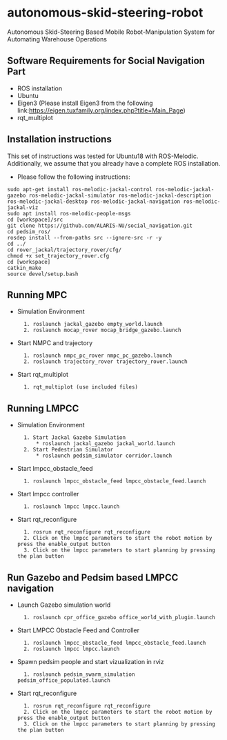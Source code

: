 # autonomous-skid-steering-robot
Autonomous Skid-Steering Based Mobile Robot-Manipulation System for Automating Warehouse Operations

## Software Requirements for Social Navigation Part
* ROS installation
* Ubuntu
* Eigen3 (Please install Eigen3 from the following link:https://eigen.tuxfamily.org/index.php?title=Main_Page)
* rqt_multiplot
## Installation instructions
This set of instructions was tested for Ubuntu18 with ROS-Melodic. Additionally, we assume that you already have a complete ROS installation.
* Please follow the following instructions:
```
sudo apt-get install ros-melodic-jackal-control ros-melodic-jackal-gazebo ros-melodic-jackal-simulator ros-melodic-jackal-description ros-melodic-jackal-desktop ros-melodic-jackal-navigation ros-melodic-jackal-viz
sudo apt install ros-melodic-people-msgs
cd [workspace]/src
git clone https://github.com/ALARIS-NU/social_navigation.git
cd pedsim_ros/
rosdep install --from-paths src --ignore-src -r -y
cd ../
cd rover_jackal/trajectory_rover/cfg/
chmod +x set_trajectory_rover.cfg
cd [workspace]
catkin_make
source devel/setup.bash
```
## Running MPC
* Simulation Environment

        1. roslaunch jackal_gazebo empty_world.launch
        2. roslaunch mocap_rover mocap_bridge_gazebo.launch

* Start NMPC and trajectory

        1. roslaunch nmpc_pc_rover nmpc_pc_gazebo.launch
        2. roslaunch trajectory_rover trajectory_rover.launch

* Start rqt_multiplot 

        1. rqt_multiplot (use included files)
        
## Running LMPCC
* Simulation Environment

        1. Start Jackal Gazebo Simulation
            * roslaunch jackal_gazebo jackal_world.launch
        2. Start Pedestrian Simulator
            * roslaunch pedsim_simulator corridor.launch
* Start lmpcc_obstacle_feed

        1. roslaunch lmpcc_obstacle_feed lmpcc_obstacle_feed.launch

* Start lmpcc controller

        1. roslaunch lmpcc lmpcc.launch

* Start rqt_reconfigure

        1. rosrun rqt_reconfigure rqt_reconfigure
        2. Click on the lmpcc parameters to start the robot motion by press the enable_output button
        3. Click on the lmpcc parameters to start planning by pressing the plan button

## Run Gazebo and Pedsim based LMPCC navigation

* Launch Gazebo simulation world

        1. roslaunch cpr_office_gazebo office_world_with_plugin.launch

* Start LMPCC Obstacle Feed and Controller

        1. roslaunch lmpcc_obstacle_feed lmpcc_obstacle_feed.launch
        2. roslaunch lmpcc lmpcc.launch

* Spawn pedsim people and start vizualization in rviz

        1. roslaunch pedsim_swarm_simulation pedsim_office_populated.launch

* Start rqt_reconfigure

        1. rosrun rqt_reconfigure rqt_reconfigure
        2. Click on the lmpcc parameters to start the robot motion by press the enable_output button
        3. Click on the lmpcc parameters to start planning by pressing the plan button
